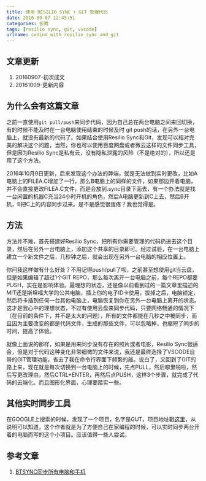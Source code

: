```yaml
---
title: 使用 RESILIO SYNC + GIT 管理代码
date: 2016-09-07 12:45:51
categories: 折腾
tags: [resilio sync, git, vscode]
urlname: codind_with_resilio_sync_and_git
---
```


## 文章更新

1. 20160907-初次成文
2. 20161009-更新内容

## 为什么会有这篇文章

之前一直使用`git pull/push`来同步代码，因为自己总在两台电脑之间来回切换，有的时候不能及时在一台电脑使用结束的时候及时 git push的话，在另外一台电脑上，就没有最新的代码了。如果结合使用Resilio Sync和Git，发现可以相对完美的解决这个问题，当然，你也可以使用百度网盘或者微云这样的文件同步工具，但是因为Resilio Sync是私有云，没有隐私泄露的风险（不是绝对的），所以还是用了这个方法。

2016年10月9日更新，后来发现这个办法的弊端，就是无法做到实时更改，比如A电脑上的FILEA.C增加了一行，那么B电脑上的同样的文件，如果那边开着电脑，并不会直接更改FILEA.C文件，而是会放到.sync目录下面去，有一个办法就是找一台闲置的机器C充当24小时开机的角色，然后A电脑更新到C上去，然后B开机，B把C上的内容同步过来。是不是感觉很蛋疼？我也觉得是。<!-- more -->

## 方法

方法并不难，首先搭建好Resilio Sync，把所有你需要管理的代码扔进去这个目录，然后在另外一台电脑上，添加这个共享的目录即可。经过试验，在一台电脑上建立一个新文件之后，几秒钟之后，就会出现在另外一台电脑的相应位置上。

你问我这样做有什么好处？不用记得push/pull了呗，之前甚至想使用git当云盘，但是如果编辑了超过1个GIT REPO，那么每次离开一台电脑之前，每个REPO都要PUSH，实在是影响体验。最理想的状态，还是像以前看到过的一篇文章里描述的MIT还是斯坦福大学的公共电脑，插上你的电子ID卡使用，拔掉之后，电脑锁定，然后将卡插到任何一台其他电脑上，电脑恢复到你在另外一台电脑上离开的状态。这才是我心中的理想状态，不过有使用云盘来同步代码，只要网络畅通的情况下（在目前的条件下，并不是太大的问题），所有的文件都能在几秒之中被同步，而且因为主要改变的都是代码文件，生成的那些文件，可以忽略掉，也缩短了同步的时间，提高了体验。

就像上面说的那样，如果是用来同步没有存在的照片或者电影，Resilio Sync很适合，但是对于代码这种变化非常细微的文件来说，我还是最终选择了VSCODE自带的GIT管理功能，省去了我在命令行界面下频繁的敲。说白了，又回到了GIT的路上来，现在就是每次切换到一台电脑上的时候，先点PULL，然后噼里啪啦，然后写更改理由，然后CTRL+ENTER，再然后点PUSH，这样3个步骤，就完成了代码的云端化。而且图形化界面，心理要踏实一些。

## 其他实时同步工具

在GOOGLE上搜索的时候，发现了一个项目，名字是GUT，项目地址戳[这里](https://github.com/tillberg/gut)，从说明可以知道，这个作者就是为了方便自己在家编程的时候，可以实时同步两台开着的电脑而写的这个小项目。应该值得一些人尝试。

## 参考文章

1. [BTSYNC同步所有电脑和手机](http://www.wuliaole.com/post/use_btsync_to_sync_files_among_terminals_based_on_raspberry_pi)

